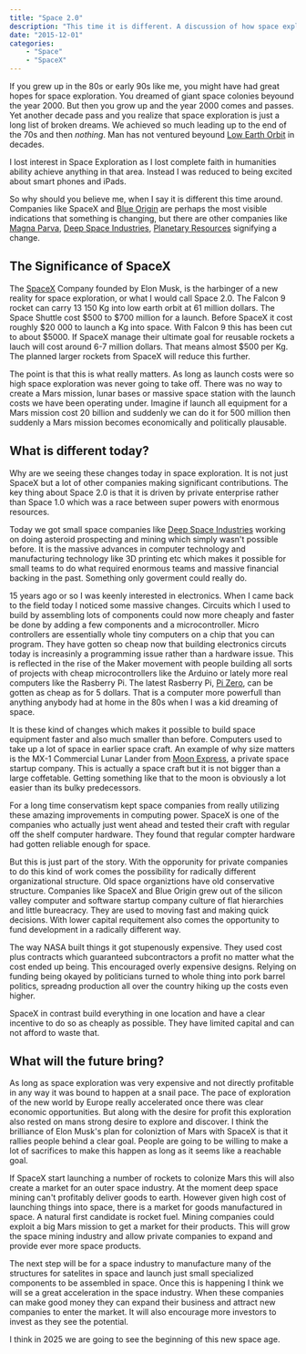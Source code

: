 ```yaml
---
title: "Space 2.0"
description: "This time it is different. A discussion of how space exploration has changed these last years and why the future is bright for space exploration."
date: "2015-12-01"
categories: 
    - "Space"
    - "SpaceX"
---
```


If you grew up in the 80s or early 90s like me, you might have had great hopes for space exploration. You dreamed of giant space colonies beyound the year 2000. But then you grow up and the year 2000 comes and passes. Yet another decade pass and you realize that space exploration is just a long list of broken dreams. We achieved so much leading up to the end of the 70s and then *nothing*. Man has not ventured beyound [Low Earth Orbit][leo] in decades.

I lost interest in Space Exploration as I lost complete faith in humanities ability achieve anything in that area. Instead I was reduced to being excited about smart phones and iPads.

So why should you believe me, when I say it is different this time around. Companies like SpaceX and [Blue Origin][blue] are perhaps the most visible indications that something is changing, but there are other companies like [Magna Parva][magmaparva], [Deep Space Industries][deepspace], [Planetary Resources][planetary] signifying a change.

## The Significance of SpaceX

The [SpaceX][spacex] Company founded by Elon Musk, is the harbinger of a new reality for space exploration, or what I would call Space 2.0. The Falcon 9 rocket can carry 13 150 Kg into low earth orbit at 61 million dollars. The Space Shuttle cost $500 to $700 million for a launch. Before SpaceX it cost roughly $20 000 to launch a Kg into space. With Falcon 9 this has been cut to about $5000. If SpaceX manage their ultimate goal for reusable rockets a lauch will cost around 6-7 million dollars. That means almost $500 per Kg. The planned larger rockets from SpaceX will reduce this further.

The point is that this is what really matters. As long as launch costs were so high space exploration was never going to take off. There was no way to create a Mars mission, lunar bases or massive space station with the launch costs we have been operating under. Imagine if launch all equipment for a Mars mission cost 20 billion and suddenly we can do it for 500 million then suddenly a Mars mission becomes economically and politically plausable.

## What is different today?

Why are we seeing these changes today in space exploration. It is not just SpaceX but a lot of other companies making significant contributions. The key thing about Space 2.0 is that it is driven by private enterprise rather than Space 1.0 which was a race between super powers with enormous resources.

Today we got small space companies like [Deep Space Industries][deepspace] working on doing asteroid prospecting and mining which simply wasn't possible before. It is the massive advances in computer technology and manufacturing technology like 3D printing etc which makes it possible for small teams to do what required enormous teams and massive financial backing in the past. Something only goverment could really do.

15 years ago or so I was keenly interested in electronics. When I came back to the field today I noticed some massive changes. Circuits which I used to build by assembling lots of components could now more cheaply and faster be done by adding a few components and a microcontroller. Micro controllers are essentially whole tiny computers on a chip that you can program. They have gotten so cheap now that building electronics circuts today is increasinly a programming issue rather than a hardware issue. This is reflected in the rise of the Maker movement with people building all sorts of projects with cheap microcontrollers like the Arduino or lately more real computers like the Rasberry Pi. The latest Rasberry Pi, [Pi Zero][pizero], can be gotten as cheap as for 5 dollars. That is a computer more powerfull than anything anybody had at home in the 80s when I was a kid dreaming of space.

It is these kind of changes which makes it possible to build space equipment faster and also much smaller than before. Computers used to take up a lot of space in earlier space craft. An example of why size matters is the MX-1 Commercial Lunar Lander from [Moon Express][moonexp], a private space startup company. This is actually a space craft but it is not bigger than a large coffetable. Getting something like that to the moon is obviously a lot easier than its bulky predecessors. 

For a long time conservatism kept space companies from really utilizing these amazing improvements in computing power. SpaceX is one of the companies who actually just went ahead and tested their craft with regular off the shelf computer hardware. They found that regular compter hardware had gotten reliable enough for space.

But this is just part of the story. With the opporunity for private companies to do this kind of work comes the possibility for radically different organizational structure. Old space organiztions have old conservative structure. Companies like SpaceX and Blue Origin grew out of the silicon valley computer and software startup company culture of flat hierarchies and little bureacracy. They are used to moving fast and making quick decisions. With lower capital requitement also comes the opportunity to fund development in a radically different way.

The way NASA built things it got stupenously expensive. They used cost plus contracts which guaranteed subcontractors a profit no matter what the cost ended up being. This encouraged overly expensive designs. Relying on funding being okayed by politicians turned to whole thing into pork barrel politics, spreadng production all over the country hiking up the costs even higher.

SpaceX in contrast build everything in one location and have a clear incentive to do so as cheaply as possible. They have limited capital and can not afford to waste that.

## What will the future bring?

As long as space exploration was very expensive and not directly profitable in any way it was bound to happen at a snail pace. The pace of exploration of the new world by Europe really accelerated once there was clear economic opportunities. But along with the desire for profit this exploration also rested on mans strong desire to explore and discover. I think the brilliance of Elon Musk's plan for coloniztion of Mars with SpaceX is that it rallies people behind a clear goal. People are going to be willing to make a lot of sacrifices to make this happen as long as it seems like a reachable goal.

If SpaceX start launching a number of rockets to colonize Mars this will also create a market for an outer space industry. At the moment deep space mining can't profitably deliver goods to earth. However given high cost of launching things into space, there is a market for goods manufactured in space. A natural first candidate is rocket fuel. Mining companies could exploit a big Mars mission to get a market for their products. This will grow the space mining industry and allow private companies to expand and provide ever more space products.

The next step will be for a space industry to manufacture many of the structures for satelites in space and launch just small specialized components to be assembled in space. Once this is happening I think we will se a great acceleration in the space industry. When these companies can make good money they can expand their business and attract new companies to enter the market. It will also encourage more investors to invest as they see the potential.

I think in 2025 we are going to see the beginning of this new space age.

[moonexp]: http://www.moonexpress.com/
[pizero]: https://www.raspberrypi.org/blog/raspberry-pi-zero/
[leo]: https://en.wikipedia.org/wiki/Low_Earth_orbit
[spacex]: http://www.spacex.com
[blue]: https://www.blueorigin.com
[planetary]: http://www.planetaryresources.com
[magmaparva]: http://magnaparva.com
[deepspace]: http://deepspaceindustries.com

